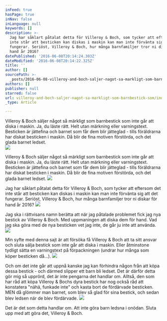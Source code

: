 ```yaml
---
inFeed: true
hasPage: true
inNav: false
inLanguage: null
keywords: []
description: >-
  Jag har såklart påtalat detta för Villeroy & Boch, som tycker att eftersom det
  inte står att besticken kan diskas i maskin kan man inte förvänta sig att det
  fungerar. Seriöst, Villeroy & Boch, hur många barnfamiljer tror ni diskar för
  hand år 2016?
datePublished: '2016-06-08T20:14:24.303Z'
dateModified: '2016-06-08T20:14:22.325Z'
title: ''
author: []
sourcePath: >-
  _posts/2016-06-08-villeroy-and-boch-saljer-nagot-sa-markligt-som-barnbestick-som.md
authors: []
publisher: null
starred: false
url: villeroy-and-boch-saljer-nagot-sa-markligt-som-barnbestick-som/index.html
_type: Article

---
```

Villeroy & Boch säljer något så märkligt som barnbestick som inte går att diska i maskin. Ja, du läste rätt. Helt utan märkning eller varningstext. Besticken är jättefina och barnet som får dem blir jätteglad - tills föräldrarna har diskat besticken i maskin. Då blir de fina motiven förstörda, och det glada barnet ledset.  
![](https://the-grid-user-content.s3-us-west-2.amazonaws.com/df0644c4-e44a-4494-8dbb-736f731bce00.jpg)

Villeroy & Boch säljer något så märkligt som barnbestick som inte går att diska i maskin. Ja, du läste rätt. Helt utan märkning eller varningstext. Besticken är jättefina och barnet som får dem blir jätteglad - tills föräldrarna har diskat besticken i maskin. Då blir de fina motiven förstörda, och det glada barnet ledset.
![](https://the-grid-user-content.s3-us-west-2.amazonaws.com/a1beb71b-4cf4-4fec-b591-287259960aa8.jpg)

Jag har såklart påtalat detta för Villeroy & Boch, som tycker att eftersom det inte står att besticken kan diskas i maskin kan man inte förvänta sig att det fungerar. Seriöst, Villeroy & Boch, hur många barnfamiljer tror ni diskar för hand år 2016?
![](https://the-grid-user-content.s3-us-west-2.amazonaws.com/77f272cc-4917-44b7-a7cd-5567d43d124d.jpg)

Jag ska i rättvisans namn berätta att när jag påtalade problemet fick jag nya bestick av Villeroy & Boch. Med uppmaningen att diska dem för hand. Vad jag ska göra med de nya besticken vet jag inte, de går ju inte att använda.
![](https://the-grid-user-content.s3-us-west-2.amazonaws.com/e4bafda2-40c2-4041-9aea-425cf41f3637.jpg)

Min syfte med denna sajt är att försöka få Villeroy & Boch att ta sitt ansvar och sluta sälja bestick som inte går att diska i maskin. Eller åtminstone tydligt sätta en varningstext på förpackningen (undrar hur många som köper besticken då...). ![](https://the-grid-user-content.s3-us-west-2.amazonaws.com/9c80cfda-61c8-4f73-94c6-aa46a61ba576.jpg)

Och om det inte går att uppnå kanske jag kan förhindra någon från att köpa dessa bestick - och därmed slipper ett barn bli ledset. Det är därför detta gör mig så upprörd, det är inte pengarna det handlar om. Alltså, den som har råd att köpa Villeroy & Bochs dyra bestick har nog också råd att konstatera "nähä, funkade inte" och kasta bort de fördärvade besticken. MEN då glömmer man barnet, som blev så glad för sina bestick, och sedan blev ledsen när de blev fördärvade. ![](https://the-grid-user-content.s3-us-west-2.amazonaws.com/c2384fa5-ff7a-4748-817c-7128e597a019.jpg)

Det är det som detta handlar om. Att inte göra barn ledsna i onödan. Sluta upp med att göra det, Villeroy & Boch.